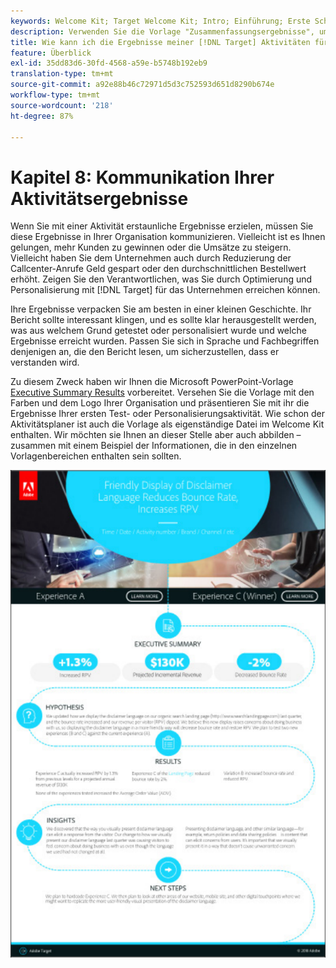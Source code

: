 ```yaml
---
keywords: Welcome Kit; Target Welcome Kit; Intro; Einführung; Erste Schritte
description: Verwenden Sie die Vorlage "Zusammenfassungsergebnisse", um Ihre Erfolge mit Ihrer Adobe [!DNL Target] Aktivitäten zu kommunizieren.
title: Wie kann ich die Ergebnisse meiner [!DNL Target] Aktivitäten für meine Organisation freigeben?
feature: Überblick
exl-id: 35dd83d6-30fd-4568-a59e-b5748b192eb9
translation-type: tm+mt
source-git-commit: a92e88b46c72971d5d3c752593d651d8290b674e
workflow-type: tm+mt
source-wordcount: '218'
ht-degree: 87%

---
```


# Kapitel 8: Kommunikation Ihrer Aktivitätsergebnisse

Wenn Sie mit einer Aktivität erstaunliche Ergebnisse erzielen, müssen Sie diese Ergebnisse in Ihrer Organisation kommunizieren. Vielleicht ist es Ihnen gelungen, mehr Kunden zu gewinnen oder die Umsätze zu steigern. Vielleicht haben Sie dem Unternehmen auch durch Reduzierung der Callcenter-Anrufe Geld gespart oder den durchschnittlichen Bestellwert erhöht. Zeigen Sie den Verantwortlichen, was Sie durch Optimierung und Personalisierung mit [!DNL Target] für das Unternehmen erreichen können.

Ihre Ergebnisse verpacken Sie am besten in einer kleinen Geschichte. Ihr Bericht sollte interessant klingen, und es sollte klar herausgestellt werden, was aus welchem Grund getestet oder personalisiert wurde und welche Ergebnisse erreicht wurden. Passen Sie sich in Sprache und Fachbegriffen denjenigen an, die den Bericht lesen, um sicherzustellen, dass er verstanden wird.

Zu diesem Zweck haben wir Ihnen die Microsoft PowerPoint-Vorlage [Executive Summary Results](/help/assets/executive-summary.zip) vorbereitet. Versehen Sie die Vorlage mit den Farben und dem Logo Ihrer Organisation und präsentieren Sie mit ihr die Ergebnisse Ihrer ersten Test- oder Personalisierungsaktivität. Wie schon der Aktivitätsplaner ist auch die Vorlage als eigenständige Datei im Welcome Kit enthalten. Wir möchten sie Ihnen an dieser Stelle aber auch abbilden – zusammen mit einem Beispiel der Informationen, die in den einzelnen Vorlagenbereichen enthalten sein sollten.

![Executive Summary-Bericht](/help/c-intro/assets/executive-summary-report.png)

